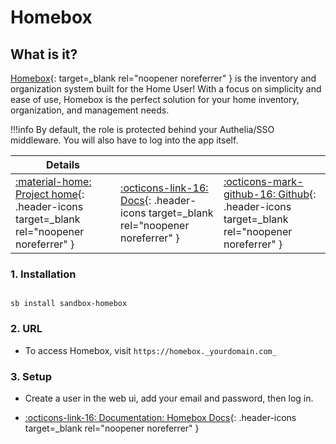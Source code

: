 # Homebox

## What is it?

[Homebox](https://hay-kot.github.io/homebox/){: target=_blank rel="noopener noreferrer" } is the inventory and organization system built for the Home User! With a focus on simplicity and ease of use, Homebox is the perfect solution for your home inventory, organization, and management needs.

!!!info
    By default, the role is protected behind your Authelia/SSO middleware. You will also have to log into the app itself.

| Details     |             |             |
|-------------|-------------|-------------|
| [:material-home: Project home](https://hay-kot.github.io/homebox/){: .header-icons target=_blank rel="noopener noreferrer" } | [:octicons-link-16: Docs](https://hay-kot.github.io/homebox/quick-start/){: .header-icons target=_blank rel="noopener noreferrer" } | [:octicons-mark-github-16: Github](https://github.com/hay-kot/homebox){: .header-icons target=_blank rel="noopener noreferrer" } |

### 1. Installation

``` shell

sb install sandbox-homebox

```

### 2. URL

- To access Homebox, visit `https://homebox._yourdomain.com_`

### 3. Setup

- Create a user in the web ui, add your email and password, then log in.

- [:octicons-link-16: Documentation: Homebox Docs](https://hay-kot.github.io/homebox/quick-start/){: .header-icons target=_blank rel="noopener noreferrer" }
